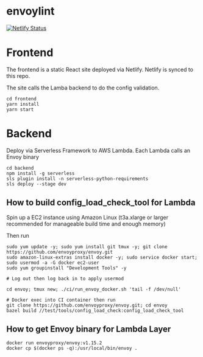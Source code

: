 # envoylint

[![Netlify Status](https://api.netlify.com/api/v1/badges/5fb8f73f-4b59-4ac1-8916-7b63e7182aec/deploy-status)](https://app.netlify.com/sites/dazzling-mahavira-26b329/deploys)

# Frontend

The frontend is a static React site deployed via Netlify. Netlify is synced to this repo.

The site calls the Lamba backend to do the config validation.

```
cd frontend
yarn install
yarn start
```

# Backend

Deploy via Serverless Framework to AWS Lambda.
Each Lambda calls an Envoy binary

```
cd backend
npm install -g serverless
sls plugin install -n serverless-python-requirements
sls deploy --stage dev
```

## How to build config_load_check_tool for Lambda

Spin up a EC2 instance using Amazon Linux (t3a.xlarge or larger recommended for manageable build time and enough memory)

Then run

```
sudo yum update -y; sudo yum install git tmux -y; git clone https://github.com/envoyproxy/envoy.git
sudo amazon-linux-extras install docker -y; sudo service docker start; sudo usermod -a -G docker ec2-user
sudo yum groupinstall "Development Tools" -y

# Log out then log back in to apply usermod

cd envoy; tmux new; ./ci/run_envoy_docker.sh 'tail -f /dev/null'

# Docker exec into CI container then run
git clone https://github.com/envoyproxy/envoy.git; cd envoy
bazel build //test/tools/config_load_check:config_load_check_tool
```

## How to get Envoy binary for Lambda Layer

```
docker run envoyproxy/envoy:v1.15.2
docker cp $(docker ps -q):/usr/local/bin/envoy .
```
